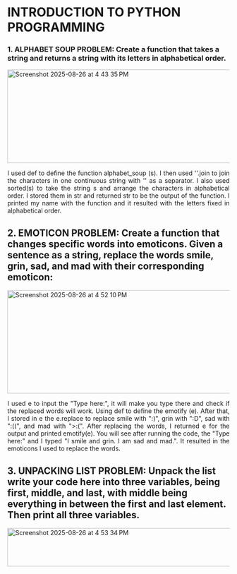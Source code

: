 # INTRODUCTION TO PYTHON PROGRAMMING
### __1. ALPHABET SOUP PROBLEM__: Create a function that takes a string and returns a string with its letters in alphabetical order.
<img width="1189" height="212" alt="Screenshot 2025-08-26 at 4 43 35 PM" src="https://github.com/user-attachments/assets/c643ac1a-3cbc-42cb-84be-9b01da74b13a" />

<p align="justify"> I used def to define the function alphabet_soup (s). I then used ''.join to join the characters in one continuous string with '' as a separator. I also used sorted(s) to take the string s and arrange the characters in alphabetical order. I stored them in str and returned str to be the output of the function. I printed my name with the function and it resulted with the letters fixed in alphabetical order. </p>

## __2. EMOTICON PROBLEM__: Create a function that changes specific words into emoticons. Given a sentence as a string, replace the words smile, grin, sad, and mad with their corresponding emoticon:
<img width="1187" height="234" alt="Screenshot 2025-08-26 at 4 52 10 PM" src="https://github.com/user-attachments/assets/6bd6814a-f53f-49fc-ab76-4a1f4b855133" />

<p align="justify"> I used e to input the "Type here:", it will make you type there and check if the replaced words will work. Using def to define the emotify (e). After that, I stored in e the e.replace to replace smile with ":)", grin with ":D", sad with ":((", and mad with ">:(". After replacing the words, I returned e for the output and printed emotify(e). You will see after running the code, the "Type here:" and I typed "I smile and grin. I am sad and mad.". It resulted in the emoticons I used to replace the words. </p>

## __3. UNPACKING LIST PROBLEM__: Unpack the list write your code here into three variables, being first, middle, and last, with middle being everything in between the first and last element. Then print all three variables.
<img width="1190" height="87" alt="Screenshot 2025-08-26 at 4 53 34 PM" src="https://github.com/user-attachments/assets/0442ce86-96fd-42c1-83f3-7ba6e29aed38" />
